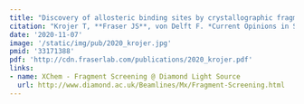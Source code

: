 ```yaml
---
title: "Discovery of allosteric binding sites by crystallographic fragment screening. "
citation: "Krojer T, **Fraser JS**, von Delft F. *Current Opinions in Structural Biology*. 2020."
date: '2020-11-07'
image: '/static/img/pub/2020_krojer.jpg'
pmid: '33171388'
pdf: 'http://cdn.fraserlab.com/publications/2020_krojer.pdf'
links:
- name: XChem - Fragment Screening @ Diamond Light Source
  url: http://www.diamond.ac.uk/Beamlines/Mx/Fragment-Screening.html
---
```

